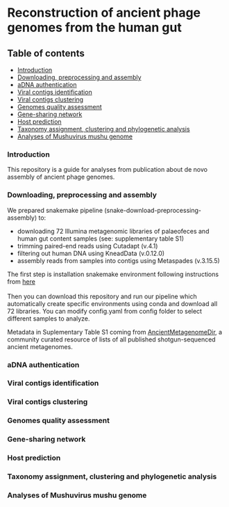 # Reconstruction of ancient phage genomes from the human gut

## Table of contents
- [Introduction](#introduction)
- [Downloading, preprocessing and assembly](#downloading-preprocessing-and-assembly)
- [aDNA authentication](#adna-authentication)
- [Viral contigs identification](#viral-contigs-identification)
- [Viral contigs clustering](#viral-contigs-clustering)
- [Genomes quality assessment](#genomes-quality-assessment)
- [Gene-sharing network](#gene-sharing-network)
- [Host prediction](#host-prediction)
- [Taxonomy assignment, clustering and phylogenetic analysis](#taxonomy-assignment-clustering-and-phylogenetic-analysis)
- [Analyses of Mushuvirus mushu genome](#analyses-of-mushuvirus-mushu-genome)

### Introduction
This repository is a guide for analyses from publication about de novo assembly of ancient phage genomes.

### Downloading, preprocessing and assembly
We prepared snakemake pipeline (snake-download-preprocessing-assembly) to:
- downloading 72 Illumina metagenomic libraries of palaeofeces and human gut content samples (see: supplementary table S1)
- trimming paired-end reads using Cutadapt (v.4.1)
- filtering out human DNA using KneadData (v.0.12.0)
- assembly reads from samples into contigs using Metaspades (v.3.15.5)

The first step is installation snakemake environment following instructions from [here](https://snakemake.readthedocs.io/en/stable/getting_started/installation.html)<br>  
Then you can download this repository and run our pipeline which automatically create specific environments using conda and download all 72 libraries. 
You can modify config.yaml from config folder to select different samples to analyze. 
<br>  

Metadata in Suplementary Table S1 coming from [AncientMetagenomeDir](https://github.com/SPAAM-community/AncientMetagenomeDir), a community curated resource of lists of all published shotgun-sequenced ancient metagenomes.

### aDNA authentication

### Viral contigs identification

### Viral contigs clustering

### Genomes quality assessment

### Gene-sharing network

### Host prediction

### Taxonomy assignment, clustering and phylogenetic analysis

### Analyses of Mushuvirus mushu genome
